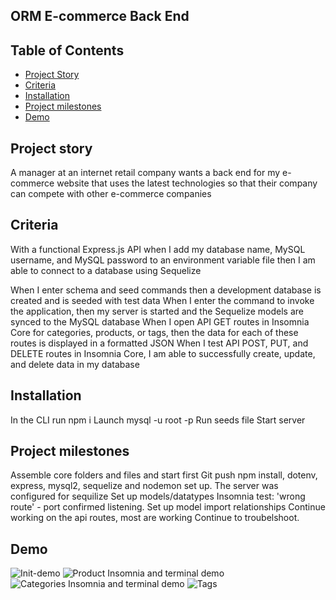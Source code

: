 ## ORM E-commerce Back End 

  ## Table of Contents
  * [Project Story](#projectstory)
  * [Criteria](#criteria)
  * [Installation](#installation)
  * [Project milestones](#projectmilestones)
  * [Demo](#demo)

## Project story
A manager at an internet retail company wants a back end for my e-commerce website that uses the latest technologies
so that their company can compete with other e-commerce companies

## Criteria

With a functional Express.js API when I add my database name, MySQL username, and MySQL password to an environment variable file then I am able to connect to a database using Sequelize

When I enter schema and seed commands then a development database is created and is seeded with test data
When I enter the command to invoke the application, then my server is started and the Sequelize models are synced to the MySQL database
When I open API GET routes in Insomnia Core for categories, products, or tags, then the data for each of these routes is displayed in a formatted JSON
When I test API POST, PUT, and DELETE routes in Insomnia Core,  I am able to successfully create, update, and delete data in my database

## Installation

In the CLI run npm i
Launch mysql -u root -p
Run seeds file
Start server

## Project milestones

Assemble core folders and files and start first Git push
npm install, dotenv, express, mysql2, sequelize and nodemon set up.
The server was configured for sequilize
Set up models/datatypes
Insomnia test: 'wrong route' - port confirmed listening.
Set up model import relationships 
Continue working on the api routes, most are working
Continue to troubelshoot.

## Demo

![Init-demo](./Develop/demogif/13-01-init.gif)
![Product Insomnia and terminal demo](./Develop/demogif/13-02-products-demo.gif)
![Categories Insomnia and terminal demo](./Develop/demogif/13-03-categories-demo.gif)
![Tags](./Develop/demogif/13-04-tags-demo.gif)
